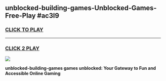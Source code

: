 
## unblocked-building-games-Unblocked-Games-Free-Play #ac3l9
<h3>
<a href="https://us.freeplayer.one?title=unblocked-building-games&ref=9M">CLICK TO PLAY</a></h3>
<hr>

<h3>
<a href="https://us.freeplayer.one?title=unblocked-building-games&ref=9M">CLICK 2 PLAY</a>
  
</h3>

<a href="https://us.freeplayer.one?title=unblocked-building-games&ref=9M"><img src="https://clearcache.store/games.png"></a>


**unblocked-building-games games unblocked: Your Gateway to Fun and Accessible Online Gaming**
